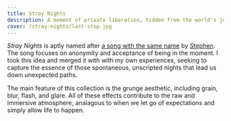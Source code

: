 ```yaml
---
title: Stray Nights
description: A moment of private liberation, hidden from the world's judgement.
cover: /stray-nights/last-stop.jpg
---
```


*Stray Nights* is aptly named after [a song with the same name](https://open.spotify.com/track/0oE1bkIrcep7JnLLdxSsMw?si=4e4abb1ae3604574) by [Stephen](https://open.spotify.com/artist/64N1HzkQEXvjlJBQinWeu2?si=EOiQ2LlxTRiIfuSkLku7pQ). The song focuses on anonymity and acceptance of being in the moment. I took this idea and merged it with with my own experiences, seeking to capture the essence of those spontaneous, unscripted nights that lead us down unexpected paths.

The main feature of this collection is the grunge aesthetic, including grain, blur, flash, and glare. All of these effects contribute to the raw and immersive atmosphere, analagous to when we let go of expectations and simply allow life to happen.
